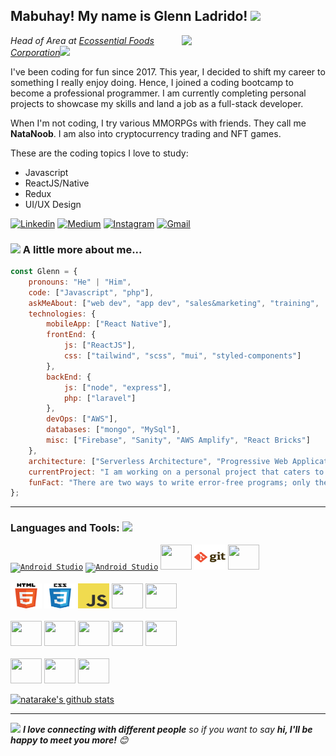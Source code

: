 <!-- Greeting -->
<h2>Mabuhay! My name is Glenn Ladrido! <img src="https://media.giphy.com/media/12oufCB0MyZ1Go/giphy.gif" width="50"></h2>
<img align='right' src="https://media.giphy.com/media/M9gbBd9nbDrOTu1Mqx/giphy.gif" width="230">

<!--Introduction -->
<p><em>Head of Area at <a href="https://efc.com.ph/">Ecossential Foods Corporation</a><img src="https://media.giphy.com/media/WUlplcMpOCEmTGBtBW/giphy.gif" width="30"> 
</em></p>

<p>I've been coding for fun since 2017. This year, I decided to shift my career to something I really enjoy doing. Hence, I joined a coding bootcamp to become a professional programmer. I am currently completing personal projects to showcase my skills and land a job as a full-stack developer.

When I'm not coding, I try various MMORPGs with friends. They call me <strong>NataNoob</strong>. I am also into cryptocurrency trading and NFT games.

These are the coding topics I love to study:</p>

<ul>
<li>Javascript</li>
<li>ReactJS/Native</li>
<li>Redux</li>
<li>UI/UX Design</li>
</ul>

<!-- Your badges -->
[![Linkedin](https://img.shields.io/badge/-Glenn%20Ladrido-blue?style=flat&logo=Linkedin&logoColor=white)](https://www.linkedin.com/in/glenn-ladrido-817250146)
[![Medium](https://img.shields.io/badge/-@gladwebdev-black?style=flat&logo=Medium&logoColor=white)](https://medium.com/@gladwebdev)
[![Instagram](https://img.shields.io/badge/-@natanoobs-c13584?style=flat&labelColor=c13584&logo=instagram&logoColor=white)](https://www.instagram.com/natanoobs)
[![Gmail](https://img.shields.io/badge/-Glenn%20Ladrido-c14438?style=flat&logo=Gmail&logoColor=white)](mailto:glenn.ladrido@gmail.com)

### <img src="https://media.giphy.com/media/VgCDAzcKvsR6OM0uWg/giphy.gif" width="50"> A little more about me...  

```javascript
const Glenn = {
    pronouns: "He" | "Him",
    code: ["Javascript", "php"],
    askMeAbout: ["web dev", "app dev", "sales&marketing", "training",  "tech"],
    technologies: {
        mobileApp: ["React Native"],
        frontEnd: {
            js: ["ReactJS"],
            css: ["tailwind", "scss", "mui", "styled-components"]
        },
        backEnd: {
            js: ["node", "express"],
            php: ["laravel"]
        },
        devOps: ["AWS"],
        databases: ["mongo", "MySql"],
        misc: ["Firebase", "Sanity", "AWS Amplify", "React Bricks"]
    },
    architecture: ["Serverless Architecture", "Progressive Web Applications", "Single Page Applications"],
    currentProject: "I am working on a personal project that caters to the needs of salesforce effectiveness managers utilizing a mobile app for user level employees and a dashboard website for admin level employees",
    funFact: "There are two ways to write error-free programs; only the third one works"
};
```

---
### Languages and Tools: <img src="https://media.giphy.com/media/WUlplcMpOCEmTGBtBW/giphy.gif" width="30">
 <p>
 <code><a href = "https://developer.android.com/studio"><img height="40" width="50" src="https://upload.wikimedia.org/wikipedia/commons/thumb/e/e3/Android_Studio_Icon_%282014-2019%29.svg/1200px-Android_Studio_Icon_%282014-2019%29.svg.png" alt="Android Studio"></a></code>
<code><a href = "https://developer.apple.com/xcode"><img height="40" width="50" src="https://developer.apple.com/design/human-interface-guidelines/foundations/app-icons/images/app-icon-realistic-materials_2x.png" alt="Android Studio"></a></code>
<code><a href = "https://code.visualstudio.com/"><img height="40" width="50"  src="https://upload.wikimedia.org/wikipedia/commons/thumb/9/9a/Visual_Studio_Code_1.35_icon.svg/1200px-Visual_Studio_Code_1.35_icon.svg.png"></a></code>
<code><a href = "https://git-scm.com/"><img height="40" width="50" src="https://raw.githubusercontent.com/github/explore/80688e429a7d4ef2fca1e82350fe8e3517d3494d/topics/git/git.png"></a></code>
<code><a href = "https://www.figma.com/"><img height="40" width="50" src="https://cdn-icons-png.flaticon.com/512/5968/5968705.png"></a></code>
<br/>
<br/>
<code><a href = "https://developer.mozilla.org/en-US/docs/Web/Guide/HTML/HTML5"><img height="40" width="50" src="https://raw.githubusercontent.com/github/explore/80688e429a7d4ef2fca1e82350fe8e3517d3494d/topics/html/html.png"></a></code>
<code><a href = "https://developer.mozilla.org/en-US/docs/Archive/CSS3"><img height="40" width="50" src="https://raw.githubusercontent.com/github/explore/80688e429a7d4ef2fca1e82350fe8e3517d3494d/topics/css/css.png"></a></code>
<code><a href = "https://developer.mozilla.org/en-US/docs/Web/JavaScript"><img height="40" width="50" src="https://raw.githubusercontent.com/github/explore/80688e429a7d4ef2fca1e82350fe8e3517d3494d/topics/javascript/javascript.png"></a></code>
<code><a href = "https://reactjs.org/"><img height="40" width="50" src="https://upload.wikimedia.org/wikipedia/commons/thumb/a/a7/React-icon.svg/2300px-React-icon.svg.png"></a></code>
<code><a href = "https://redux.js.org/"><img height="40" width="50" src="https://raw.githubusercontent.com/reduxjs/redux/master/logo/logo.png"></a></code>
<br/>
<br/>
<code><a href = "https://nodejs.org/en/"><img height="40" width="50" src="https://upload.wikimedia.org/wikipedia/commons/thumb/d/d9/Node.js_logo.svg/2560px-Node.js_logo.svg.png"></a></code>
<code><a href = "https://expressjs.com/"><img height="40" width="50" src="https://www.nextontop.com/assets/img/services/web/expressjs.svg"></a></code>
<code><a href = "https://laravel.com/"><img height="40" width="50" src="https://upload.wikimedia.org/wikipedia/commons/b/bf/Laravel-four-icon.png"></a></code>
<code><a href = "https://sandbox.amplifyapp.com/getting-started"><img height="40" width="50" src="https://seeklogo.com/images/A/aws-amplify-logo-D68DDB5AB1-seeklogo.com.png"></a></code>
<code><a href = "https://www.sanity.io/"><img height="40" width="50" src="https://avatars.githubusercontent.com/u/17177659?s=280&v=4"></a></code>
<br/>
<br/>
<code><a href = "https://www.mongodb.com"><img height="40" width="50" src="https://cdn.iconscout.com/icon/free/png-256/mongodb-5-1175140.png"></a></code>
<code><a href = "https://www.mysql.com/"><img height="40" width="50" src="https://cdn-icons-png.flaticon.com/512/5968/5968313.png"></a></code>
<code><a href = "https://firebase.google.com/"><img height="40" width="50" src="https://cdn4.iconfinder.com/data/icons/google-i-o-2016/512/google_firebase-2-512.png"></a></code>
 </p>

<a href="https://github.com/JoykishanSharma?tab=repositories">
    <img width="500" height="auto" alt="natarake's github stats" 
         src="https://github-readme-stats.vercel.app/api?username=natarake&show_icons=true&theme=algolia&count_private=true" /></a>

---
<img src="https://media.giphy.com/media/LnQjpWaON8nhr21vNW/giphy.gif" width="30"> <em><b>I love connecting with different people</b> so if you want to say <b>hi, I'll be happy to meet you more!</b> 😊</em>
